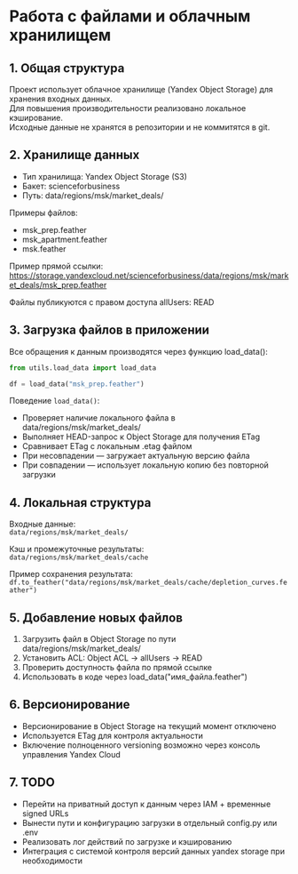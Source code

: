 # Работа с файлами и облачным хранилищем

## 1. Общая структура

Проект использует облачное хранилище (Yandex Object Storage) для хранения входных данных.  
Для повышения производительности реализовано локальное кэширование.  
Исходные данные не хранятся в репозитории и не коммитятся в git.

## 2. Хранилище данных

- Тип хранилища: Yandex Object Storage (S3)
- Бакет: scienceforbusiness  
- Путь: data/regions/msk/market_deals/

Примеры файлов:
- msk_prep.feather
- msk_apartment.feather
- msk.feather

Пример прямой ссылки:  
https://storage.yandexcloud.net/scienceforbusiness/data/regions/msk/market_deals/msk_prep.feather

Файлы публикуются с правом доступа allUsers: READ

## 3. Загрузка файлов в приложении

Все обращения к данным производятся через функцию load_data():

```python
from utils.load_data import load_data

df = load_data("msk_prep.feather")
```
Поведение `load_data()`:

- Проверяет наличие локального файла в data/regions/msk/market_deals/
- Выполняет HEAD-запрос к Object Storage для получения ETag
- Сравнивает ETag с локальным .etag файлом
- При несовпадении — загружает актуальную версию файла
- При совпадении — использует локальную копию без повторной загрузки

## 4. Локальная структура

Входные данные:  
`data/regions/msk/market_deals/`

Кэш и промежуточные результаты:  
`data/regions/msk/market_deals/cache`

Пример сохранения результата:
`df.to_feather("data/regions/msk/market_deals/cache/depletion_curves.feather")`

## 5. Добавление новых файлов

1. Загрузить файл в Object Storage по пути data/regions/msk/market_deals/
2. Установить ACL: Object ACL → allUsers → READ
3. Проверить доступность файла по прямой ссылке
4. Использовать в коде через load_data("имя_файла.feather")

## 6. Версионирование

- Версионирование в Object Storage на текущий момент отключено
- Используется ETag для контроля актуальности
- Включение полноценного versioning возможно через консоль управления Yandex Cloud

## 7. TODO

- Перейти на приватный доступ к данным через IAM + временные signed URLs
- Вынести пути и конфигурацию загрузки в отдельный config.py или .env
- Реализовать лог действий по загрузке и кэшированию
- Интеграция с системой контроля версий данных yandex storage при необходимости
